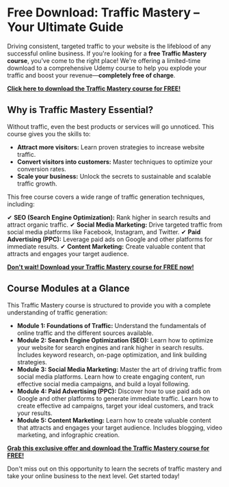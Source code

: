 # Free Download: Traffic Mastery – Your Ultimate Guide

Driving consistent, targeted traffic to your website is the lifeblood of any successful online business. If you're looking for a **free Traffic Mastery course**, you've come to the right place! We're offering a limited-time download to a comprehensive Udemy course to help you explode your traffic and boost your revenue—**completely free of charge**.

[**Click here to download the Traffic Mastery course for FREE!**](https://udemywork.com/traffic-mastery)

## Why is Traffic Mastery Essential?

Without traffic, even the best products or services will go unnoticed. This course gives you the skills to:

*   **Attract more visitors:** Learn proven strategies to increase website traffic.
*   **Convert visitors into customers:** Master techniques to optimize your conversion rates.
*   **Scale your business:** Unlock the secrets to sustainable and scalable traffic growth.

This free course covers a wide range of traffic generation techniques, including:

✔ **SEO (Search Engine Optimization):** Rank higher in search results and attract organic traffic.
✔ **Social Media Marketing:** Drive targeted traffic from social media platforms like Facebook, Instagram, and Twitter.
✔ **Paid Advertising (PPC):** Leverage paid ads on Google and other platforms for immediate results.
✔ **Content Marketing:** Create valuable content that attracts and engages your target audience.

[**Don't wait! Download your Traffic Mastery course for FREE now!**](https://udemywork.com/traffic-mastery)

## Course Modules at a Glance

This Traffic Mastery course is structured to provide you with a complete understanding of traffic generation:

*   **Module 1: Foundations of Traffic:** Understand the fundamentals of online traffic and the different sources available.
*   **Module 2: Search Engine Optimization (SEO):** Learn how to optimize your website for search engines and rank higher in search results. Includes keyword research, on-page optimization, and link building strategies.
*   **Module 3: Social Media Marketing:** Master the art of driving traffic from social media platforms. Learn how to create engaging content, run effective social media campaigns, and build a loyal following.
*   **Module 4: Paid Advertising (PPC):** Discover how to use paid ads on Google and other platforms to generate immediate traffic. Learn how to create effective ad campaigns, target your ideal customers, and track your results.
*   **Module 5: Content Marketing:** Learn how to create valuable content that attracts and engages your target audience. Includes blogging, video marketing, and infographic creation.

[**Grab this exclusive offer and download the Traffic Mastery course for FREE!**](https://udemywork.com/traffic-mastery)

Don't miss out on this opportunity to learn the secrets of traffic mastery and take your online business to the next level. Get started today!
